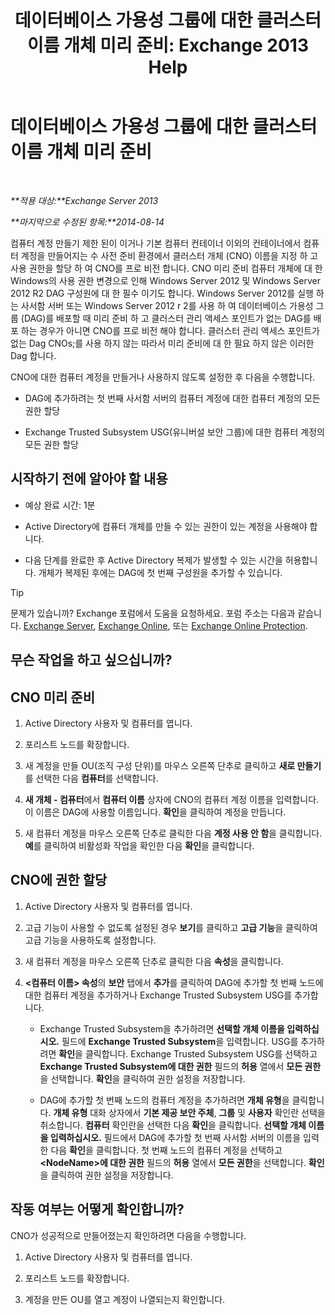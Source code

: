 ﻿---
title: '데이터베이스 가용성 그룹에 대한 클러스터 이름 개체 미리 준비: Exchange 2013 Help'
TOCTitle: 데이터베이스 가용성 그룹에 대한 클러스터 이름 개체 미리 준비
ms:assetid: 51ebf2f6-8a02-44ef-a489-ca361cb0f63a
ms:mtpsurl: https://technet.microsoft.com/ko-kr/library/Ff367878(v=EXCHG.150)
ms:contentKeyID: 50483101
ms.date: 05/22/2018
mtps_version: v=EXCHG.150
ms.translationtype: MT
---

# 데이터베이스 가용성 그룹에 대한 클러스터 이름 개체 미리 준비

 

_**적용 대상:**Exchange Server 2013_

_**마지막으로 수정된 항목:**2014-08-14_

컴퓨터 계정 만들기 제한 된이 이거나 기본 컴퓨터 컨테이너 이외의 컨테이너에서 컴퓨터 계정을 만들어지는 수 사전 준비 환경에서 클러스터 개체 (CNO) 이름을 지정 하 고 사용 권한을 할당 하 여 CNO를 프로 비전 합니다. CNO 미리 준비 컴퓨터 개체에 대 한 Windows의 사용 권한 변경으로 인해 Windows Server 2012 및 Windows Server 2012 R2 DAG 구성원에 대 한 필수 이기도 합니다. Windows Server 2012를 실행 하는 사서함 서버 또는 Windows Server 2012 r 2를 사용 하 여 데이터베이스 가용성 그룹 (DAG)를 배포할 때 미리 준비 하 고 클러스터 관리 액세스 포인트가 없는 DAG를 배포 하는 경우가 아니면 CNO를 프로 비전 해야 합니다. 클러스터 관리 액세스 포인트가 없는 Dag CNOs;를 사용 하지 않는 따라서 미리 준비에 대 한 필요 하지 않은 이러한 Dag 합니다.

CNO에 대한 컴퓨터 계정을 만들거나 사용하지 않도록 설정한 후 다음을 수행합니다.

  - DAG에 추가하려는 첫 번째 사서함 서버의 컴퓨터 계정에 대한 컴퓨터 계정의 모든 권한 할당

  - Exchange Trusted Subsystem USG(유니버설 보안 그룹)에 대한 컴퓨터 계정의 모든 권한 할당

## 시작하기 전에 알아야 할 내용

  - 예상 완료 시간: 1분

  - Active Directory에 컴퓨터 개체를 만들 수 있는 권한이 있는 계정을 사용해야 합니다.

  - 다음 단계를 완료한 후 Active Directory 복제가 발생할 수 있는 시간을 허용합니다. 개체가 복제된 후에는 DAG에 첫 번째 구성원을 추가할 수 있습니다.


> [!TIP]
> 문제가 있습니까? Exchange 포럼에서 도움을 요청하세요. 포럼 주소는 다음과 같습니다. <A href="https://go.microsoft.com/fwlink/p/?linkid=60612">Exchange Server</A>, <A href="https://go.microsoft.com/fwlink/p/?linkid=267542">Exchange Online</A>, 또는 <A href="https://go.microsoft.com/fwlink/p/?linkid=285351">Exchange Online Protection</A>.



## 무슨 작업을 하고 싶으십니까?

## CNO 미리 준비

1.  Active Directory 사용자 및 컴퓨터를 엽니다.

2.  포리스트 노드를 확장합니다.

3.  새 계정을 만들 OU(조직 구성 단위)를 마우스 오른쪽 단추로 클릭하고 **새로 만들기**를 선택한 다음 **컴퓨터**를 선택합니다.

4.  **새 개체 - 컴퓨터**에서 **컴퓨터 이름** 상자에 CNO의 컴퓨터 계정 이름을 입력합니다. 이 이름은 DAG에 사용할 이름입니다. **확인**을 클릭하여 계정을 만듭니다.

5.  새 컴퓨터 계정을 마우스 오른쪽 단추로 클릭한 다음 **계정 사용 안 함**을 클릭합니다. **예**를 클릭하여 비활성화 작업을 확인한 다음 **확인**을 클릭합니다.

## CNO에 권한 할당

1.  Active Directory 사용자 및 컴퓨터를 엽니다.

2.  고급 기능이 사용할 수 없도록 설정된 경우 **보기**를 클릭하고 **고급 기능**을 클릭하여 고급 기능을 사용하도록 설정합니다.

3.  새 컴퓨터 계정을 마우스 오른쪽 단추로 클릭한 다음 **속성**을 클릭합니다.

4.  **\<컴퓨터 이름\> 속성**의 **보안** 탭에서 **추가**를 클릭하여 DAG에 추가할 첫 번째 노드에 대한 컴퓨터 계정을 추가하거나 Exchange Trusted Subsystem USG를 추가합니다.
    
      - Exchange Trusted Subsystem을 추가하려면 **선택할 개체 이름을 입력하십시오.** 필드에 **Exchange Trusted Subsystem**을 입력합니다. USG를 추가하려면 **확인**을 클릭합니다. Exchange Trusted Subsystem USG를 선택하고 **Exchange Trusted Subsystem에 대한 권한** 필드의 **허용** 열에서 **모든 권한**을 선택합니다. **확인**을 클릭하여 권한 설정을 저장합니다.
    
      - DAG에 추가할 첫 번째 노드의 컴퓨터 계정을 추가하려면 **개체 유형**을 클릭합니다. **개체 유형** 대화 상자에서 **기본 제공 보안 주체**, **그룹** 및 **사용자** 확인란 선택을 취소합니다. **컴퓨터** 확인란을 선택한 다음 **확인**을 클릭합니다. **선택할 개체 이름을 입력하십시오.** 필드에서 DAG에 추가할 첫 번째 사서함 서버의 이름을 입력한 다음 **확인**을 클릭합니다. 첫 번째 노드의 컴퓨터 계정을 선택하고 **\<NodeName\>에 대한 권한** 필드의 **허용** 열에서 **모든 권한**을 선택합니다. **확인**을 클릭하여 권한 설정을 저장합니다.

## 작동 여부는 어떻게 확인합니까?

CNO가 성공적으로 만들어졌는지 확인하려면 다음을 수행합니다.

1.  Active Directory 사용자 및 컴퓨터를 엽니다.

2.  포리스트 노드를 확장합니다.

3.  계정을 만든 OU를 열고 계정이 나열되는지 확인합니다.

